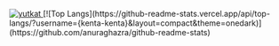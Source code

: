 <p align="left">
  <a href="https://github.com/kenta-kenta/">
    <img src="https://komarev.com/ghpvc/?username=kenta-kenta" alt="yutkat" />
  </a>
[![Top Langs](https://github-readme-stats.vercel.app/api/top-langs/?username={kenta-kenta}&layout=compact&theme=onedark)](https://github.com/anuraghazra/github-readme-stats)
<!---
kenta-kenta/kenta-kenta is a ✨ special ✨ repository because its `README.md` (this file) appears on your GitHub profile.
You can click the Preview link to take a look at your changes.
--->
